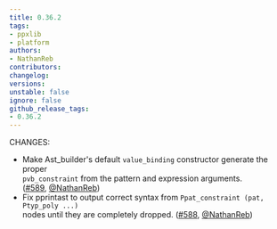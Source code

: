```yaml
---
title: 0.36.2
tags:
- ppxlib
- platform
authors:
- NathanReb
contributors:
changelog:
versions:
unstable: false
ignore: false
github_release_tags:
- 0.36.2
---
```


<p>CHANGES:</p>
<ul>
<li>Make Ast_builder's default <code>value_binding</code> constructor generate the proper<br>
<code>pvb_constraint</code> from the pattern and expression arguments.<br>
(<a href="https://github.com/ocaml-ppx/ppxlib/pull/589" class="issue-link js-issue-link" data-error-text="Failed to load title" data-id="3288766036" data-permission-text="Title is private" data-url="https://github.com/ocaml-ppx/ppxlib/issues/589" data-hovercard-type="pull_request" data-hovercard-url="/ocaml-ppx/ppxlib/pull/589/hovercard">#589</a>, <a href="https://github.com/NathanReb" class="user-mention notranslate" data-hovercard-type="user" data-hovercard-url="/users/NathanReb/hovercard" data-octo-click="hovercard-link-click" data-octo-dimensions="link_type:self">@NathanReb</a>)</li>
<li>Fix pprintast to output correct syntax from <code>Ppat_constraint (pat, Ptyp_poly ...)</code><br>
nodes until they are completely dropped. (<a href="https://github.com/ocaml-ppx/ppxlib/pull/588" class="issue-link js-issue-link" data-error-text="Failed to load title" data-id="3274514664" data-permission-text="Title is private" data-url="https://github.com/ocaml-ppx/ppxlib/issues/588" data-hovercard-type="pull_request" data-hovercard-url="/ocaml-ppx/ppxlib/pull/588/hovercard">#588</a>, <a href="https://github.com/NathanReb" class="user-mention notranslate" data-hovercard-type="user" data-hovercard-url="/users/NathanReb/hovercard" data-octo-click="hovercard-link-click" data-octo-dimensions="link_type:self">@NathanReb</a>)</li>
</ul>
